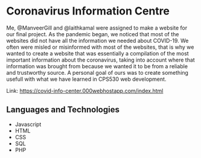 # Coronavirus Information Centre
Me, @ManveerGill and @laithkamal were assigned to make a website for our final project. As the pandemic began, we noticed that most of the websites did not have all the information we needed about COVID-19. We often were misled or misinformed with most of the websites, that is why we wanted to create a website that was essentially a compilation of the most important information about the coronavirus, taking into account where that information was brought from because we wanted it to be from a reliable and trustworthy source. A personal goal of ours was to create something usefull with what we have learned in CPS530 web development. 

Link: https://covid-info-center.000webhostapp.com/index.html

## Languages and Technologies
- Javascript
- HTML
- CSS
- SQL
- PHP
